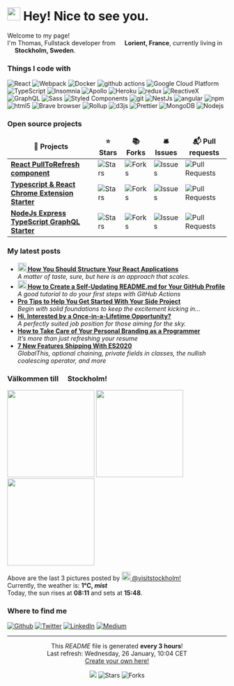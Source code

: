 <h1><img src="https://emojis.slackmojis.com/emojis/images/1531849430/4246/blob-sunglasses.gif?1531849430" width="30"/> Hey! Nice to see you.</h1>


<p>Welcome to my page! </br> I'm Thomas, Fullstack developer from <img src="https://cdn-icons-png.flaticon.com/512/197/197560.png" width="13"/> <b>Lorient, France</b>, currently living in <img src="https://cdn-icons-png.flaticon.com/512/197/197564.png" width="13"/> <b>Stockholm, Sweden</b>. </p>
<h3>Things I code with</h3>
<p>
  <img alt="React" src="https://img.shields.io/badge/-React-45b8d8?style=flat-square&logo=react&logoColor=white" />
  <img alt="Webpack" src="https://img.shields.io/badge/-Webpack-8DD6F9?style=flat-square&logo=webpack&logoColor=white" /> 
  <img alt="Docker" src="https://img.shields.io/badge/-Docker-46a2f1?style=flat-square&logo=docker&logoColor=white" />
  <img alt="github actions" src="https://img.shields.io/badge/-Github_Actions-2088FF?style=flat-square&logo=github-actions&logoColor=white" />
  <img alt="Google Cloud Platform" src="https://img.shields.io/badge/-Google_Cloud_Platform-1a73e8?style=flat-square&logo=google-cloud&logoColor=white" />
  <img alt="TypeScript" src="https://img.shields.io/badge/-TypeScript-007ACC?style=flat-square&logo=typescript&logoColor=white" />
  <img alt="Insomnia" src="https://img.shields.io/badge/-Insomnia-5849BE?style=flat-square&logo=insomnia&logoColor=white" />
  <img alt="Apollo" src="https://img.shields.io/badge/-Apollo%20GraphQL-311C87?style=flat-square&logo=apollo-graphql&logoColor=white" />
  <img alt="Heroku" src="https://img.shields.io/badge/-Heroku-430098?style=flat-square&logo=heroku&logoColor=white" />
  <img alt="redux" src="https://img.shields.io/badge/-Redux-764ABC?style=flat-square&logo=redux&logoColor=white" />
  <img alt="ReactiveX" src="https://img.shields.io/badge/-RxJs-B7178C?style=flat-square&logo=reactivex&logoColor=white" />
  <img alt="GraphQL" src="https://img.shields.io/badge/-GraphQL-E10098?style=flat-square&logo=graphql&logoColor=white" />
  <img alt="Sass" src="https://img.shields.io/badge/-Sass-CC6699?style=flat-square&logo=sass&logoColor=white" />
  <img alt="Styled Components" src="https://img.shields.io/badge/-Styled_Components-db7092?style=flat-square&logo=styled-components&logoColor=white" />
  <img alt="git" src="https://img.shields.io/badge/-Git-F05032?style=flat-square&logo=git&logoColor=white" />
  <img alt="NestJs" src="https://img.shields.io/badge/-NestJs-ea2845?style=flat-square&logo=nestjs&logoColor=white" />
  <img alt="angular" src="https://img.shields.io/badge/-Angular-DD0031?style=flat-square&logo=angular&logoColor=white" />
  <img alt="npm" src="https://img.shields.io/badge/-NPM-CB3837?style=flat-square&logo=npm&logoColor=white" />
  <img alt="html5" src="https://img.shields.io/badge/-HTML5-E34F26?style=flat-square&logo=html5&logoColor=white" />
  <img alt="Brave browser" src="https://img.shields.io/badge/-Brave_Browser-FB542B?style=flat-square&logo=brave&logoColor=white" />
  <img alt="Rollup" src="https://img.shields.io/badge/-Rollup-EC4A3F?style=flat-square&logo=rollup.js&logoColor=white" />
  <img alt="d3js" src="https://img.shields.io/badge/-D3.js-F9A03C?style=flat-square&logo=d3.js&logoColor=white" />
  <img alt="Prettier" src="https://img.shields.io/badge/-Prettier-F7B93E?style=flat-square&logo=prettier&logoColor=white" />
  <img alt="MongoDB" src="https://img.shields.io/badge/-MongoDB-13aa52?style=flat-square&logo=mongodb&logoColor=white" />
  <img alt="Nodejs" src="https://img.shields.io/badge/-Nodejs-43853d?style=flat-square&logo=Node.js&logoColor=white" />
</p>
<h3>Open source projects</h3>
<table>
  <thead align="center">
    <tr border: none;>
      <td><b>🎁 Projects</b></td>
      <td><b>⭐ Stars</b></td>
      <td><b>📚 Forks</b></td>
      <td><b>🛎 Issues</b></td>
      <td><b>📬 Pull requests</b></td>
    </tr>
  </thead>
  <tbody>
    <tr>
      <td><a href="https://github.com/thmsgbrt/react-simple-pull-to-refresh"><b>React PullToRefresh component</b></a></td>
      <td><img alt="Stars" src="https://img.shields.io/github/stars/thmsgbrt/react-simple-pull-to-refresh?style=flat-square&labelColor=343b41"/></td>
      <td><img alt="Forks" src="https://img.shields.io/github/forks/thmsgbrt/react-simple-pull-to-refresh?style=flat-square&labelColor=343b41"/></td>
      <td><img alt="Issues" src="https://img.shields.io/github/issues/thmsgbrt/react-simple-pull-to-refresh?style=flat-square&labelColor=343b41"/></td>
      <td><img alt="Pull Requests" src="https://img.shields.io/github/issues-pr/thmsgbrt/react-simple-pull-to-refresh?style=flat-square&labelColor=343b41"/></td>
    </tr>
	  <tr>
      <td><a href="https://github.com/thmsgbrt/Chrome-Extension-with-React-and-Typescript-Starter-Pack"><b>Typescript & React Chrome Extension Starter</b></a></td>
      <td><img alt="Stars" src="https://img.shields.io/github/stars/thmsgbrt/Chrome-Extension-with-React-and-Typescript-Starter-Pack?style=flat-square&labelColor=343b41"/></td>
      <td><img alt="Forks" src="https://img.shields.io/github/forks/thmsgbrt/Chrome-Extension-with-React-and-Typescript-Starter-Pack?style=flat-square&labelColor=343b41"/></td>
      <td><img alt="Issues" src="https://img.shields.io/github/issues/thmsgbrt/Chrome-Extension-with-React-and-Typescript-Starter-Pack?style=flat-square&labelColor=343b41"/></td>
      <td><img alt="Pull Requests" src="https://img.shields.io/github/issues-pr/thmsgbrt/Chrome-Extension-with-React-and-Typescript-Starter-Pack?style=flat-square&labelColor=343b41"/></td>
    </tr>
    <tr>
      <td><a href="https://github.com/thmsgbrt/nodejs-typescript-express-apollo-graphql-starter"><b>NodeJs Express TypeScript GraphQL Starter</b></a></td>
      <td><img alt="Stars" src="https://img.shields.io/github/stars/thmsgbrt/nodejs-typescript-express-apollo-graphql-starter?style=flat-square&labelColor=343b41"/></td>
      <td><img alt="Forks" src="https://img.shields.io/github/forks/thmsgbrt/nodejs-typescript-express-apollo-graphql-starter?style=flat-square&labelColor=343b41"/></td>
      <td><img alt="Issues" src="https://img.shields.io/github/issues/thmsgbrt/nodejs-typescript-express-apollo-graphql-starter?style=flat-square&labelColor=343b41"/></td>
      <td><img alt="Pull Requests" src="https://img.shields.io/github/issues-pr/thmsgbrt/nodejs-typescript-express-apollo-graphql-starter?style=flat-square&labelColor=343b41"/></td>
    </tr>
  </tbody>
</table>
<h3>My latest posts</h3>
<ul>
  <li><a href="https://medium.com/better-programming/how-you-should-structure-your-react-applications-e7dd32375a98"><b><img src="https://emojipedia-us.s3.dualstack.us-west-1.amazonaws.com/thumbs/240/apple/237/gear_2699.png" width="20" alt="new" /> How You Should Structure Your React Applications</b></a><br/><i>A matter of taste, sure, but here is an approach that scales.</i></li>
  <li><a href="https://medium.com/@th.guibert/how-to-create-a-self-updating-readme-md-for-your-github-profile-f8b05744ca91"><b><img src="https://emojipedia-us.s3.dualstack.us-west-1.amazonaws.com/thumbs/240/apple/237/fire_1f525.png" width="20" alt="new" /> How to Create a Self-Updating README.md for Your GitHub Profile</b></a><br/><i>A good tutorial to do your first steps with GitHub Actions</i></li>
  <li><a href="https://medium.com/better-programming/pro-tips-to-help-you-get-started-with-your-side-project-15d01b76e0d8"><b>Pro Tips to Help You Get Started With Your Side Project</b></a><br/><i>Begin with solid foundations to keep the excitement kicking in...</i></li>
  <li><a href="https://medium.com/dev-genius/hi-interested-by-a-once-in-a-lifetime-opportunity-1777c889127c"><b>Hi, Interested by a Once-in-a-Lifetime Opportunity?</b></a><br/><i>A perfectly suited job position for those aiming for the sky.</i></li>
  <li><a href="https://medium.com/better-programming/how-to-take-care-of-your-personal-branding-as-a-programmer-2d3aeba56cb9"><b>How to Take Care of Your Personal Branding as a Programmer</b></a><br/><i>It’s more than just refreshing your resume</i></li>
  <li><a href="https://medium.com/better-programming/8-new-features-shipping-with-es2020-7a2721f710fb"><b>7 New Features Shipping With ES2020</b></a><br/><i>GlobalThis, optional chaining, private fields in classes, the nullish coalescing operator, and more</i></li>
</ul>
<h3>Välkommen till <img src="https://cdn-icons-png.flaticon.com/512/197/197564.png" width="13"/> Stockholm!</h3>
<p><img width="200" src="https:&#x2F;&#x2F;cdn2.dumpor.com&#x2F;view?q&#x3D;%3D%3DwM4YmZidTPkl2cfNmbfZSOCJ0N3YUM20TZvZSQqhGTw8VeoV2S0QmNkRFOq90a4EDbzhmZfZWd1oGOoRmeDN1d3UTLhpmUfRVQfBDM9g2bmQTL30jYjNmJBFUQBJ0ZNBDZmJUQ90GZlZyN0hnYC9FWBhDcZVnZM9FMtU2T9MGav91Yu9lJzATM9QXYj91Yu9lJt92Yu0WYydWY0Nnbp5GZj5SMtIjbyFWL05WZ052bjNXP0h2Xj52X%2FcGcq5ibfVTMyUzN0EzMyQzN1UDNwAzN2QzX5kDN3YDMwITN1YTNwczMx81N1ATO2QjM3IzLwgDMxgHM4ATMw9SNxU2LyZ2L1ETL1gDOy4SM1Q3L29SbvNmLtFmcnFGdz5WauR2YuETLy4mch1CduVGdu92Yz9yL6MHc0RHa" /> <img width="200" src="https:&#x2F;&#x2F;cdn2.dumpor.com&#x2F;view?q&#x3D;%3D%3DwM4YmZidTPkl2cfNmbfZCNyczN3YUM20TZvZSQ1Q1XVV2RTVjRxUHV4okdyRnWqR0Z2ZnN4kUZstUVKJTeaVmb2cUdGd0VfRVQfBDM9g2bmQTL30jYjNmJBFUQBJ0ZNBDZmJUQ90GZlZSM5gzZM1CWBFEWwE1d4hTNsV1c9MGav91Yu9lJwETM9QXYj91Yu9lJt92Yu0WYydWY0Nnbp5GZj5SMtIjbyFWL05WZ052bjNXP0h2Xj52X%2FcGcq5ibfFTN2QjM2ITN5QzMzQDN5QDMwgzX2YjN0MTO1kjN0MDN0ETOfRjN0gDM1IzNy8SNzU2L1ETL1gDOy4SM1Q3L29SbvNmLtFmcnFGdz5WauR2YuETLy4mch1CduVGdu92Yz9yL6MHc0RHa" /> <img width="200" src="https:&#x2F;&#x2F;cdn3.dumpor.com&#x2F;view?q&#x3D;zgjZmJ2N9QWaz91Yu9lJzAjR1MjRxYTPl9mJnlkWCdVaCNXQSpmc4JGNC9mWmZDOBp2M40SaaRnNzJjVN1mTDpkTmZ0N31CVB9FMw0DavZCNtcTPiN2YmEUQBFkQn1EMkZmQB1TbkVmJvJmSTB1XYFUSaZlSNF1RoxWeT1zYo92Xj52XmgDMx0DdhN2Xj52Xm02bj5SbhJ3ZhR3culmbkNmLy0iMuJXYtQnblRnbvN2c9QHafNmbf9zZwpmLu9VO1AjNyYzN4ADOzEDNyEzN5YTMfBDO4kzM2UzMzgDN5IjNz8FMycDOxEjM3IzLwgDMxgHM4ATMz9SNxU2LyZ2L1ETL1gDOy4SM1Q3L29SbvNmLtFmcnFGdz5WauR2YuITLy4mch1CduVGdu92Yz9yL6MHc0RHa" /></p>
<p>Above are the last 3 pictures posted by <a href="https://www.instagram.com/visitstockholm/" target="_blank"><img src="https://upload.wikimedia.org/wikipedia/commons/thumb/e/e7/Instagram_logo_2016.svg/1024px-Instagram_logo_2016.svg.png" width="20"/> @visitstockholm!</a><br/>Currently, the weather is: <b> 1°C, <i>mist</i></b></br>Today, the sun rises at <b>08:11</b> and sets at <b>15:48</b>.</p>
<h3>Where to find me</h3>
<p><a href="https://github.com/thmsgbrt" target="_blank"><img alt="Github" src="https://img.shields.io/badge/GitHub-%2312100E.svg?&style=for-the-badge&logo=Github&logoColor=white" /></a> <a href="https://twitter.com/Guibz16" target="_blank"><img alt="Twitter" src="https://img.shields.io/badge/twitter-%231DA1F2.svg?&style=for-the-badge&logo=twitter&logoColor=white" /></a> <a href="https://www.linkedin.com/in/thomas-guibert" target="_blank"><img alt="LinkedIn" src="https://img.shields.io/badge/linkedin-%230077B5.svg?&style=for-the-badge&logo=linkedin&logoColor=white" /></a> <a href="https://medium.com/@th.guibert" target="_blank"><img alt="Medium" src="https://img.shields.io/badge/medium-%2312100E.svg?&style=for-the-badge&logo=medium&logoColor=white" /></a>
</p>

------------
<p align="center">This <i>README</i> file is generated <b>every 3 hours</b>!</br>Last refresh: Wednesday, 26 January, 10:04 CET<br /><a href="https://medium.com/@th.guibert/how-to-create-a-self-updating-readme-md-for-your-github-profile-f8b05744ca91">Create your own here!</a></p>
<p align="center"><img src="https://github.com/thmsgbrt/thmsgbrt/workflows/README%20build/badge.svg" /> <img alt="Stars" src="https://img.shields.io/github/stars/thmsgbrt/thmsgbrt?style=flat-square&labelColor=343b41"/> <img alt="Forks" src="https://img.shields.io/github/forks/thmsgbrt/thmsgbrt?style=flat-square&labelColor=343b41"/></p>


